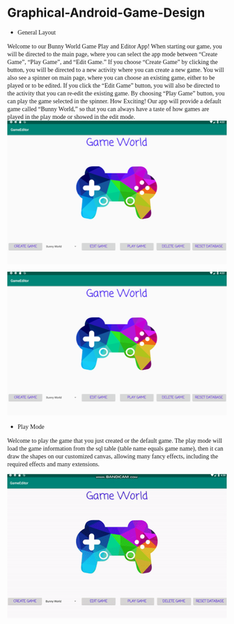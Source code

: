 # Graphical-Android-Game-Design
* <font face="Cambria">General Layout</font>

<font face="Cambria">Welcome to our Bunny World Game Play and Editor App! When starting our game, you will be directed to the main page, where you can select the app mode between “Create Game”, “Play Game”, and “Edit Game.” If you choose “Create Game”  by clicking the button, you will be directed to a new activity where you can create a new game. You will also see a spinner on main page, where you can choose an existing game, either to be played or to be edited. If you click the “Edit Game” button, you will also be directed to the activity that you can re-edit the existing game. By choosing “Play Game” button, you can play the game selected in the spinner. How Exciting! Our app will provide a default game called “Bunny World,” so that you can always have a taste of how games are played in the play mode or showed in the edit mode.</font>
![image](https://github.com/haoli94/Graphical-Android-Game-Design/blob/master/Menu.png)


[![Watch the video](https://github.com/haoli94/Graphical-Android-Game-Design/blob/master/Menu.png)](https://www.youtube.com/watch?v=tY8zoc43LWw)
* <font face="Cambria">Play Mode</font>

<font face="Cambria">Welcome to play the game that you just created or the default game. The play mode will load the game information from the sql table (table name equals game name), then it can draw the shapes on our customized canvas, allowing many fancy effects, including the required effects and many extensions. </font>

![image](https://github.com/haoli94/Graphical-Android-Game-Design/blob/master/PlayMode.gif)
